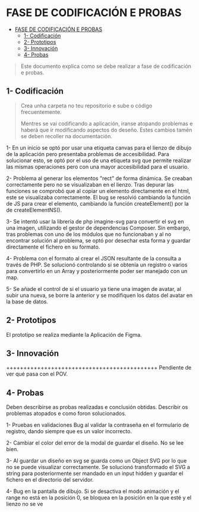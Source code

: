 # FASE DE CODIFICACIÓN E PROBAS

- [FASE DE CODIFICACIÓN E PROBAS](#fase-de-codificación-e-probas)
  - [1- Codificación](#1--codificación)
  - [2- Prototipos](#2--prototipos)
  - [3- Innovación](#3--innovación)
  - [4- Probas](#4--probas)

> Este documento explica como se debe realizar a fase de codificación e probas.

## 1- Codificación

> Crea unha carpeta no teu repositorio e sube o código frecuentemente.
>
> Mentres se vai codificando a aplicación, iranse atopando problemas e haberá que ir modificando aspectos do deseño. Estes cambios tamén se deben recoller na documentación.

1- En un inicio se optó por usar una etiqueta canvas para el lienzo de dibujo de la aplicación pero presentaba problemas de accesibilidad. Para solucionar esto, se optó
por el uso de una etiqueta svg que permite realizar las mismas operaciones pero con una mayor accesibilidad para el usuario.

2- Problema al generar los elementos "rect" de forma dinámica. Se creaban correctamente pero no se visualizaban en el lienzo. Tras depurar las funciones se comprobó que
al copiar un elemento directamente en el html, este se visualizaba correctamente. El bug se resolvió cambiando la función de JS para crear el elemento, cambiando la función
createElement() por la de createElementNS().

3- Se intentó usar la librería de php imagine-svg para convertir el svg en una imagen, utilizando el gestor de dependencias Composer. Sin embargo, tras problemas con uno de
los módulos que no funcionaban y al no encontrar solución al problema, se optó por desechar esta forma y guardar directamente el fichero en su formato. 

4- Problema con el formato al crear el JSON resultante de la consulta a través de PHP. Se solucionó controlando si se obtenía un registro o varios para convertirlo en un Array y posteriormente poder ser manejado con un map.

5- Se añade el control de si el usuario ya tiene una imagen de avatar, al subir una nueva, se borre la anterior y se modifiquen los datos del avatar en la base de datos.


## 2- Prototipos

El prototipo se realiza mediante la Aplicación de Figma.

## 3- Innovación

++++++++++++++++++++++++++++++++++++++++++++
Pendiente de ver qué pasa con el POV.

## 4- Probas

Deben describirse as probas realizadas e conclusión obtidas. Describir os problemas atopados e como foron solucionados.

1- Pruebas en validaciones
  Bug al validar la contraseña en el formulario de registro, dando siempre que es un valor incorrecto. 

2- Cambiar el color del error de la modal de guardar el diseño. No se lee bien.

3- Al guardar un diseño en svg se guarda como un Object SVG por lo que no se puede visualizar correctamente. Se solucionó transformado el SVG a string para posteriormente ser mandado en un input hidden y guardar el fichero en el directorio del servidor.

4- Bug en la pantalla de dibujo. Si se desactiva el modo animación y el range no está en la posición 0, se bloquea en la posición en la que esté y el lienzo no se ve